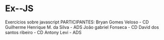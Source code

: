 # Ex--JS
Exercícios sobre javascript
PARTICIPANTES:
  Bryan Gomes Veloso - CD
  Guilherme Henrique M. da Silva - ADS
  João gabriel Fonseca - CD
  David dos santos ribeiro - CD
  Antony Levi - ADS

